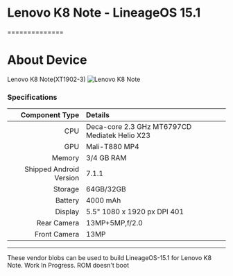 # Lenovo K8 Note - LineageOS 15.1
==============

# About Device

Lenovo K8 Note(XT1902-3)
![Lenovo K8 Note](https://cdn2.gsmarena.com/vv/pics/lenovo/lenovo-k8-note-5.jpg "Lenovo K8 Note")

### Specifications

Component Type | Details
-------:|:-------------------------
CPU     | Deca-core 2.3 GHz MT6797CD Mediatek Helio X23
GPU     | Mali-T880 MP4
Memory  | 3/4 GB RAM
Shipped Android Version | 7.1.1
Storage | 64GB/32GB
Battery | 4000 mAh
Display | 5.5" 1080 x 1920 px DPI 401
Rear Camera | 13MP+5MP,f/2.0
Front Camera | 13MP

---

These vendor blobs can be used to build LineageOS-15.1 for Lenovo K8 Note.
Work In Progress. ROM doesn't boot